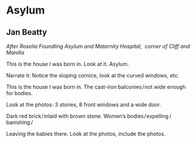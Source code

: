 # Asylum
## Jan Beatty
_After Roselia Foundling Asylum and Maternity Hospital,  corner of Cliff and
Manilla_

This is the house I was born in.
Look at it. Asylum.

Narrate it:
Notice the sloping cornice, look at the curved windows, etc.

This is the house I was born in.
The cast-iron balconies / not wide enough for bodies.

Look at the photos:
3 stories, 8 front windows and a wide door.

Dark red brick / inlaid with brown stone.
Women’s bodies / expelling  / banishing  /

Leaving the babies there.
Look at the photos, include the photos.